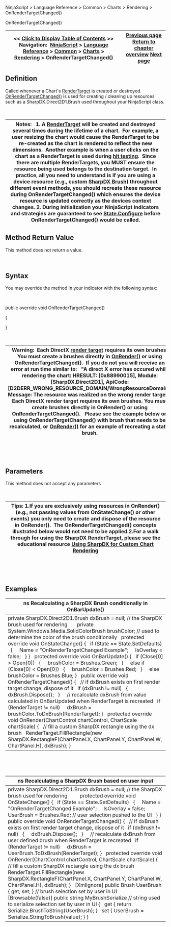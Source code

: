 ﻿


NinjaScript \> Language Reference \> Common \> Charts \> Rendering \> OnRenderTargetChanged()






















OnRenderTargetChanged()







| \<\< [Click to Display Table of Contents](onrendertargetchanged.md) \>\> **Navigation:**     [NinjaScript](ninjascript-1.md) \> [Language Reference](language_reference_wip-1.md) \> [Common](common-1.md) \> [Charts](chart-1.md) \> [Rendering](rendering-1.md) \> OnRenderTargetChanged() | [Previous page](onrender-1.md) [Return to chapter overview](rendering-1.md) [Next page](panelui-1.md) |
| --- | --- |











## Definition


Called whenever a Chart's [RenderTarget](rendertarget-1.md) is created or destroyed. [OnRenderTargetChanged()](onrendertargetchanged-1.md) is used for creating / cleaning up resources such as a SharpDX.Direct2D1\.Brush used throughout your NinjaScript class.


 




| Notes:    1\. A [RenderTarget](rendertarget-1.md) will be created and destroyed several times during the lifetime of a chart.  For example, a user resizing the chart would cause the RenderTarget to be re\-created as the chart is rendered to reflect the new dimensions.  Another example is when a user clicks on the chart as a RenderTarget is used during [hit testing](isinhittest-1.md).  Since there are multiple RenderTargets, you MUST ensure the resource being used belongs to the destination target.  In practice, all you need to understand is if you are using a device resource (e.g., custom [SharpDX Brush)](brushes-1.md) throughout different event methods, you should recreate these resource during OnRenderTargetChanged() which ensures the device resource is updated correctly as the devices context changes. 2\. During initialization your NinjaScript indicators and strategies are guaranteed to see [State.Configure](onstatechange-1.md) before OnRenderTargetChanged() would be called. |
| --- |



## 


## 


## Method Return Value


This method does not return a value.


 


## Syntax


You may override the method in your indicator with the following syntax:


 


public override void OnRenderTargetChanged()  

{  

}


 




| Warning:  Each DirectX [render target](rendertarget-1.md) requires its own brushes. You must create a brushes directly in [OnRender()](onrender-1.md) or using OnRenderTargetChanged().  If you do not you will receive an error at run time similar to:    "A direct X error has occured while rendering the chart: HRESULT: \[0x88990015], Module: \[SharpDX.Direct2D1], ApiCode: \[D2DERR\_WRONG\_RESOURCE\_DOMAIN/WrongResourceDomain], Message: The resource was realized on the wrong render target. : Each DirectX render target requires its own brushes. You must create brushes directly in OnRender() or using OnRenderTargetChanged().   Please see the example below on using OnRenderTargetChanged() with brush that needs to be recalculated, or [OnRender()](onrender-1.md) for an example of recreating a static brush. |
| --- |



 


 


## Parameters


This method does not accept any parameters


 




| Tips:  1\.If you are exclusively using resources in OnRender() (e.g., not passing values from OnStateChange() or other events) you only need to create and dispose of the resource in OnRender().  The OnRenderTargetChanged() concepts illustrated below would not need to be applied.2\.For a walk through for using the SharpDX RenderTarget, please see the educational resource [Using SharpDX for Custom Chart Rendering](using_sharpdx_for_custom_chart_rendering-1.md) |
| --- |



 


 


## Examples




| ns Recalculating a SharpDX Brush conditionally in OnBarUpdate() |
| --- |
| private SharpDX.Direct2D1\.Brush dxBrush \= null; // the SharpDX brush used for rendering       private System.Windows.Media.SolidColorBrush brushColor; // used to determine the color of the brush conditionally   protected override void OnStateChange() {    if (State \=\= State.SetDefaults)    {      Name \= "OnRenderTargetChanged Example";      IsOverlay \= false;    } }   protected override void OnBarUpdate() {    if (Close\[0] \> Open\[0])    {      brushColor \= Brushes.Green;    }      else if (Close\[0] \< Open\[0])    {      brushColor \= Brushes.Red;    }      else brushColor \= Brushes.Blue; }   public override void OnRenderTargetChanged() {    // if dxBrush exists on first render target change, dispose of it    if (dxBrush !\= null)    {      dxBrush.Dispose();    }      // recalculate dxBrush from value calculated in OnBarUpdated when RenderTarget is recreated    if (RenderTarget !\= null)      dxBrush \= brushColor.ToDxBrush(RenderTarget); }   protected override void OnRender(ChartControl chartControl, ChartScale chartScale) {    // fill a custom SharpDX rectangle using the dx brush    RenderTarget.FillRectangle(new SharpDX.RectangleF(ChartPanel.X, ChartPanel.Y, ChartPanel.W, ChartPanel.H), dxBrush); } |



 


 




| ns Recalculating a SharpDX Brush based on user input |
| --- |
| private SharpDX.Direct2D1\.Brush dxBrush \= null; // the SharpDX brush used for rendering         protected override void OnStateChange() {    if (State \=\= State.SetDefaults)    {      Name \= "OnRenderTargetChanged Example";      IsOverlay \= false;      UserBrush \= Brushes.Red; // user selection pushed to the UI    } } public override void OnRenderTargetChanged() {    // if dxBrush exists on first render target change, dispose of it    if (dxBrush !\= null)    {      dxBrush.Dispose();    }      // recalculate dxBrush from user defined brush when RenderTarget is recreated    if (RenderTarget !\= null)      dxBrush \= UserBrush.ToDxBrush(RenderTarget); }   protected override void OnRender(ChartControl chartControl, ChartScale chartScale) {    // fill a custom SharpDX rectangle using the dx brush    RenderTarget.FillRectangle(new SharpDX.RectangleF(ChartPanel.X, ChartPanel.Y, ChartPanel.W, ChartPanel.H), dxBrush); }   \[XmlIgnore] public Brush UserBrush { get; set; } // brush selection set by user in UI   \[Browsable(false)] public string MyBrushSerialize // string used to serialize selection set by user in UI {    get { return Serialize.BrushToString(UserBrush); }    set { UserBrush \= Serialize.StringToBrush(value); } } |









